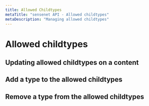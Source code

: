 ```yaml
---
title: Allowed Childtypes
metaTitle: "sensenet API - Allowed childtypes"
metaDescription: "Managing allowed childtypes"
---
```


# Allowed childtypes

## Updating allowed childtypes on a content

## Add a type to the allowed childtypes

## Remove a type from the allowed childtypes
